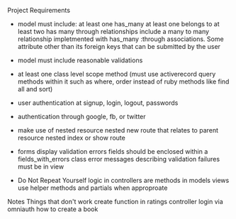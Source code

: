 Project Requirements
- model must include:
        at least one has_many
        at least one belongs to 
        at least two has many through relationships
        include a many to many relationship impletmented with has_many :through associations. Some attribute other than its foreign keys that can be submitted by the user
- model must include reasonable validations 
- at least one class level scope method (must use activerecord query methods within it such as where, order instead of ruby methods like find all and sort)
- user authentication at signup, login, logout, passwords
- authentication through google, fb, or twitter
- make use of nested resource
            nested new route that relates to parent resource
            nested index or show route

- forms display validation errors
          fields should be enclosed within a fields_with_errors class
          error messages describing validation failures must be in view
- Do Not Repeat Yourself 
          logic in controllers are methods in models
          views use helper methods and partials when approproate
          




Notes
Things that don't work
create function in ratings controller
login via omniauth 
how to create a book
